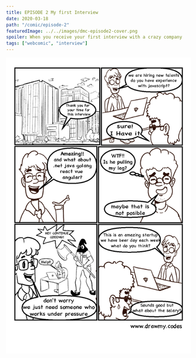 ```yaml
---
title: EPISODE 2 My first Interview
date: 2020-03-18
path: "/comic/episode-2"
featuredImage: ../../images/dmc-episode2-cover.png
spoiler: When you receive your first interview with a crazy company
tags: ["webcomic", "interview"]
---
```


![Comic 1](../../images/dmc-episode-2.png)
